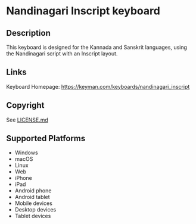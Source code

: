 Nandinagari Inscript keyboard
==============

Description
-----------
This keyboard is designed for the Kannada and Sanskrit languages, using the Nandinagari script with an Inscript layout.

Links
-----
Keyboard Homepage: https://keyman.com/keyboards/nandinagari_inscript

Copyright
---------
See [LICENSE.md](LICENSE.md)

Supported Platforms
-------------------
 * Windows
 * macOS
 * Linux
 * Web
 * iPhone
 * iPad
 * Android phone
 * Android tablet
 * Mobile devices
 * Desktop devices
 * Tablet devices

